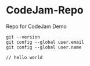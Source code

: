 # CodeJam-Repo
Repo for CodeJam Demo

```git
git --version
git config --global user.email
git config --global user.name

// hello world